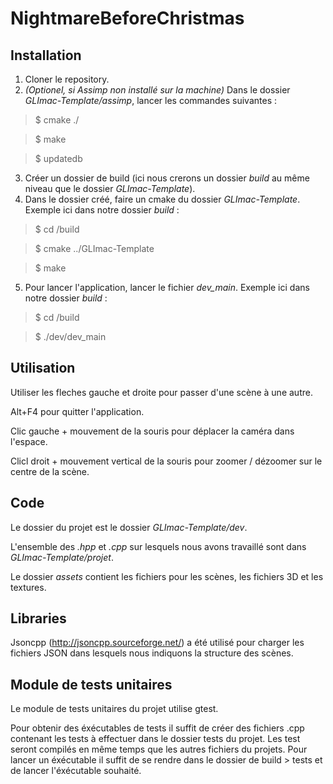 # NightmareBeforeChristmas

## Installation

1. Cloner le repository.
2. *(Optionel, si Assimp non installé sur la machine)* Dans le dossier *GLImac-Template/assimp*, lancer les commandes suivantes :

  > $ cmake ./
  
  > $ make

  > $ updatedb 
  
3. Créer un dossier de build (ici nous crerons un dossier *build* au même niveau que le dossier *GLImac-Template*).
4. Dans le dossier créé, faire un cmake du dossier *GLImac-Template*. Exemple ici dans notre dossier *build* :

  > $ cd /build
  
  > $ cmake ../GLImac-Template
  
  > $ make
  
5. Pour lancer l'application, lancer le fichier *dev_main*. Exemple ici dans notre dossier *build* :

  > $ cd /build
  
  > $ ./dev/dev_main

## Utilisation

Utiliser les fleches gauche et droite pour passer d'une scène à une autre.

Alt+F4 pour quitter l'application.

Clic gauche + mouvement de la souris pour déplacer la caméra dans l'espace.

Clicl droit + mouvement vertical de la souris pour zoomer / dézoomer sur le centre de la scène.

## Code

Le dossier du projet est le dossier *GLImac-Template/dev*.

L'ensemble des *.hpp* et *.cpp* sur lesquels nous avons travaillé sont dans *GLImac-Template/projet*.

Le dossier *assets* contient les fichiers pour les scènes, les fichiers 3D et les textures.

## Libraries

Jsoncpp (http://jsoncpp.sourceforge.net/) a été utilisé pour charger les fichiers JSON dans lesquels nous indiquons la structure des scènes.

## Module de tests unitaires

Le module de tests unitaires du projet utilise gtest.

Pour obtenir des éxécutables de tests il suffit de créer des fichiers .cpp contenant les tests à effectuer dans le dossier tests du projet.
Les test seront compilés en même temps que les autres fichiers du projets.
Pour lancer un éxécutable il suffit de se rendre dans le dossier de build > tests et de lancer l'éxécutable souhaité.
